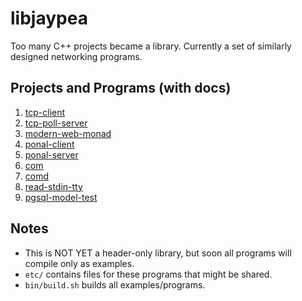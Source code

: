 # libjaypea

Too many C++ projects became a library. Currently a set of similarly designed networking programs.

## Projects and Programs (with docs)

1. [tcp-client](doc/tcp-client.md)
2. [tcp-poll-server](doc/tcp-poll-server.md)
3. [modern-web-monad](doc/modern-web-monad.md)
4. [ponal-client](doc/ponal.md)
5. [ponal-server](doc/ponal.md)
6. [com](doc/comd.md)
7. [comd](doc/comd.md)
8. [read-stdin-tty](doc/comd.md)
9. [pgsql-model-test](doc/pgsql-model.md)

## Notes

* This is NOT YET a header-only library, but soon all programs will compile only as examples.
* ```etc/``` contains files for these programs that might be shared.
* ```bin/build.sh``` builds all examples/programs.
